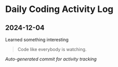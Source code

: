 # Daily Coding Activity Log

## 2024-12-04

Learned something interesting

> Code like everybody is watching.

*Auto-generated commit for activity tracking*
